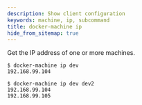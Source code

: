 ```yaml
---
description: Show client configuration
keywords: machine, ip, subcommand
title: docker-machine ip
hide_from_sitemap: true
---
```


Get the IP address of one or more machines.

```none
$ docker-machine ip dev
192.168.99.104

$ docker-machine ip dev dev2
192.168.99.104
192.168.99.105
```